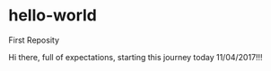 # hello-world

First Reposity

Hi there, full of expectations, starting this journey today 11/04/2017!!!
